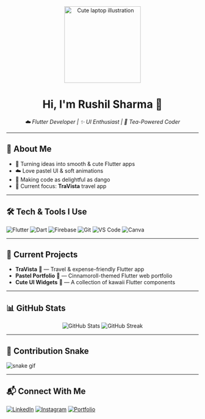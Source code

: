 <!-- Profile README -->

<!-- HEADER -->
<div align="center">
  <img src="https://i.imgur.com/VqXOVgR.png" width="200" alt="Cute laptop illustration" />
  <h1>Hi, I'm Rushil Sharma 🌸</h1>
  <p><em>☁️ Flutter Developer | ✨ UI Enthusiast | 🍵 Tea-Powered Coder</em></p>
</div>

---

<!-- ABOUT ME -->
## 🌸 About Me
- 🐇 Turning ideas into smooth & cute Flutter apps
- ☁️ Love pastel UI & soft animations
- 🍡 Making code as delightful as dango  
- 🎯 Current focus: **TraVista** travel app

---

<!-- TECH STACK -->
## 🛠 Tech & Tools I Use
![Flutter](https://img.shields.io/badge/Flutter-02569B?logo=flutter&logoColor=white)
![Dart](https://img.shields.io/badge/Dart-0175C2?logo=dart&logoColor=white)
![Firebase](https://img.shields.io/badge/Firebase-FFCA28?logo=firebase&logoColor=black)
![Git](https://img.shields.io/badge/Git-F05032?logo=git&logoColor=white)
![VS Code](https://img.shields.io/badge/VSCode-007ACC?logo=visual-studio-code&logoColor=white)
![Canva](https://img.shields.io/badge/Canva-00C4CC?logo=canva&logoColor=white)

---

<!-- CURRENT PROJECTS -->
## 📌 Current Projects
- **TraVista** 🧳 — Travel & expense-friendly Flutter app
- **Pastel Portfolio** 🌈 — Cinnamoroll-themed Flutter web portfolio
- **Cute UI Widgets** 🎀 — A collection of kawaii Flutter components

---

<!-- GITHUB STATS -->
## 📊 GitHub Stats
<div align="center">
  <img src="https://github-readme-stats.vercel.app/api?username=Byte-Rush&show_icons=true&theme=tokyonight&hide_border=true" alt="GitHub Stats" />
  <img src="https://github-readme-streak-stats.herokuapp.com/?user=Byte-Rush&theme=tokyonight&hide_border=true" alt="GitHub Streak" />
</div>

---

<!-- FUN SECTION -->
## 🐍 Contribution Snake
![snake gif](https://github.com/Byte-Rush/Byte-Rush/blob/output/github-contribution-grid-snake.svg)

---

<!-- CONNECT -->
## 📬 Connect With Me
[![LinkedIn](https://img.shields.io/badge/LinkedIn-0A66C2?logo=linkedin&logoColor=white)](https://www.linkedin.com/in/yourusername/)
[![Instagram](https://img.shields.io/badge/Instagram-E4405F?logo=instagram&logoColor=white)](https://www.instagram.com/yourusername/)
[![Portfolio](https://img.shields.io/badge/Portfolio-FFB6C1?logo=flutter&logoColor=white)](https://yourportfolio.com)
